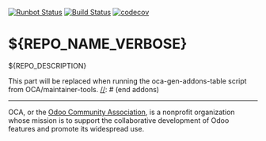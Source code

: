 [![Runbot Status](https://runbot.odoo-community.org/runbot/badge/flat/${REPO_ID}/${BRANCH_NAME}.svg)](https://runbot.odoo-community.org/runbot/repo/github-com-oca-${REPO_NAME}-${REPO_ID})
[![Build Status](https://travis-ci.com/OCA/${REPO_NAME}.svg?branch=${BRANCH_NAME})](https://travis-ci.com/OCA/${REPO_NAME})
[![codecov](https://codecov.io/gh/OCA/${REPO_NAME}/branch/${BRANCH_NAME}/graph/badge.svg)](https://codecov.io/gh/OCA/${REPO_NAME})

# ${REPO_NAME_VERBOSE}

${REPO_DESCRIPTION}

[//]: # (addons)
This part will be replaced when running the oca-gen-addons-table script from OCA/maintainer-tools.
[//]: # (end addons)

----

OCA, or the [Odoo Community Association](http://odoo-community.org/), is a nonprofit organization whose
mission is to support the collaborative development of Odoo features and
promote its widespread use.
